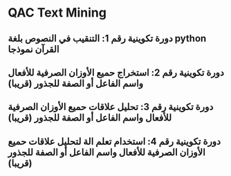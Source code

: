 
# QAC Text Mining
## دورة تكوينية رقم 1: التنقيب في النصوص بلغة python القرآن نموذجا

## دورة تكوينية رقم 2: استخراج حميع الأوزان الصرفية للأفعال واسم الفاعل أو الصفة للجذور (قريبا) 

## دورة تكوينية رقم 3: تحليل علاقات حميع الأوزان الصرفية للأفعال واسم الفاعل أو الصفة للجذور (قريبا) 

## دورة تكوينية رقم 4: استخدام تعلم الة لتحليل علاقات حميع الأوزان الصرفية للأفعال واسم الفاعل أو الصفة للجذور (قريبا) 




